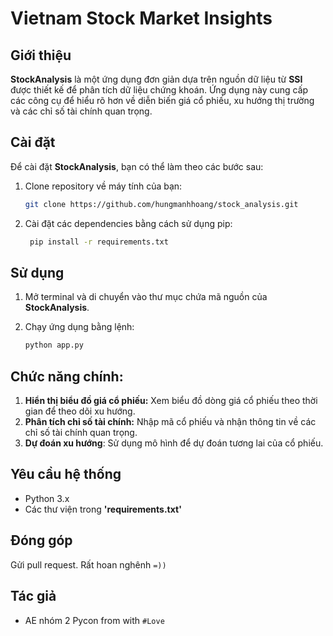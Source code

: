 # Vietnam Stock Market Insights

## Giới thiệu
**StockAnalysis** là một ứng dụng đơn giản dựa trên nguồn dữ liệu từ **SSI** được thiết kế để phân tích dữ liệu chứng khoán. Ứng dụng này cung cấp các công cụ để hiểu rõ hơn về diễn biến giá cổ phiếu, xu hướng thị trường và các chỉ số tài chính quan trọng.

## Cài đặt
Để cài đặt **StockAnalysis**, bạn có thể làm theo các bước sau:

1. Clone repository về máy tính của bạn:
   ```bash
   git clone https://github.com/hungmanhhoang/stock_analysis.git
2. Cài đặt các dependencies bằng cách sử dụng pip:
   ```bash
    pip install -r requirements.txt
## Sử dụng
1. Mở terminal và di chuyển vào thư mục chứa mã nguồn của **StockAnalysis**.

2. Chạy ứng dụng bằng lệnh:
    ```bash
    python app.py
## Chức năng chính: 
1. **Hiển thị biểu đồ giá cổ phiếu:** Xem biểu đồ dòng giá cổ phiếu theo thời gian để theo dõi xu hướng. 
2. **Phân tích chỉ số tài chính:** Nhập mã cổ phiếu và nhận thông tin về các chỉ số tài chính quan trọng.
3. **Dự đoán xu hướng**: Sử dụng mô hình để dự đoán tương lai của cổ phiếu.

## Yêu cầu hệ thống
* Python 3.x
* Các thư viện trong **'requirements.txt'**

## Đóng góp
Gửi pull request. Rất hoan nghênh ```=))```

## Tác giả
* AE nhóm 2 Pycon from with ```#Love```
